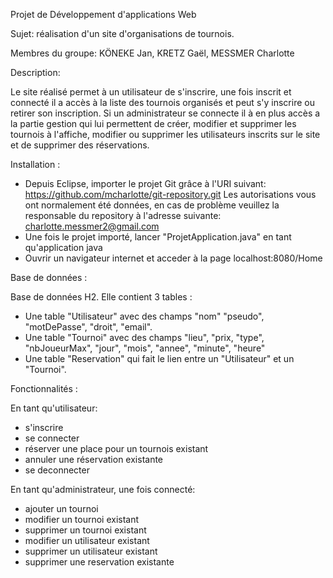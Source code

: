 Projet de Développement d'applications Web

Sujet: réalisation d'un site d'organisations de tournois.

Membres du groupe: KÖNEKE Jan, KRETZ Gaël, MESSMER Charlotte

Description: 

Le site réalisé permet à un utilisateur de s'inscrire, une fois inscrit et connecté il a accès à la liste des tournois organisés et peut s'y inscrire ou retirer son inscription. 
Si un administrateur se connecte il à en plus accès a la partie gestion qui lui permettent de créer, modifier et supprimer les tournois à l'affiche, modifier ou supprimer les utilisateurs inscrits sur le site et de supprimer des réservations.



Installation :

- Depuis Eclipse, importer le projet Git grâce à l'URI suivant:  https://github.com/mcharlotte/git-repository.git
  Les autorisations vous ont normalement été données, en cas de problème veuillez la responsable du repository à     l'adresse suivante: charlotte.messmer2@gmail.com
- Une fois le projet importé, lancer "ProjetApplication.java" en tant qu'application java
- Ouvrir un navigateur internet et acceder à la page localhost:8080/Home



Base de données :

Base de données H2. Elle contient 3 tables :
- Une table "Utilisateur" avec des champs "nom" "pseudo", "motDePasse", "droit", "email".
- Une table "Tournoi" avec des champs "lieu", "prix, "type", "nbJoueurMax", "jour", "mois", "annee", "minute", "heure"
- Une table "Reservation" qui fait le lien entre un "Utilisateur" et un "Tournoi".  



Fonctionnalités :

En tant qu'utilisateur:
- s'inscrire
- se connecter
- réserver une place pour un tournois existant
- annuler une réservation existante
- se deconnecter

En tant qu'administrateur, une fois connecté:
- ajouter un tournoi
- modifier un tournoi existant
- supprimer un tournoi existant
- modifier un utilisateur existant
- supprimer un utilisateur existant
- supprimer une reservation existante

